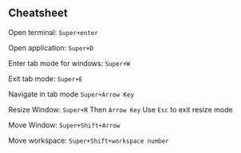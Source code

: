 ## Cheatsheet

Open terminal: `Super+enter`

Open application: `Super+D`

Enter tab mode for windows: `Super+W`

Exit tab mode: `Super+E`

Navigate in tab mode `Super+Arrow Key`

Resize Window: `Super+R` Then `Arrow Key` Use `Esc` to exit resize mode

Move Window: `Super+Shift+Arrow`

Move workspace: `Super+Shift+workspace number`
